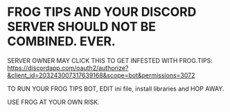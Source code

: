 # FROG TIPS AND YOUR DISCORD SERVER SHOULD NOT BE COMBINED. EVER.

SERVER OWNER MAY CLICK THIS TO GET INFESTED WITH FROG.TIPS: https://discordapp.com/oauth2/authorize?&client_id=203243007317639168&scope=bot&permissions=3072

TO RUN YOUR FROG TIPS BOT, EDIT ini file, install libraries and HOP AWAY.

USE FROG AT YOUR OWN RISK.
